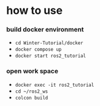 # how to use
### build docker environment
- `cd Winter-Tutorial/docker`
- `docker compose up`
- `docker start ros2_tutorial`
### open work space
- `docker exec -it ros2_tutorial`
- `cd ~/ros2_ws`
- `colcon build`
